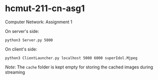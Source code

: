 # hcmut-211-cn-asg1
Computer Network: Assignment 1

On server's side:
```
python3 Server.py 5000
```

On client's side:
```
python3 ClientLauncher.py localhost 5000 6000 superIdol.Mjpeg
```

*Note*: The `cache` folder is kept empty for storing the cached images during streaming
